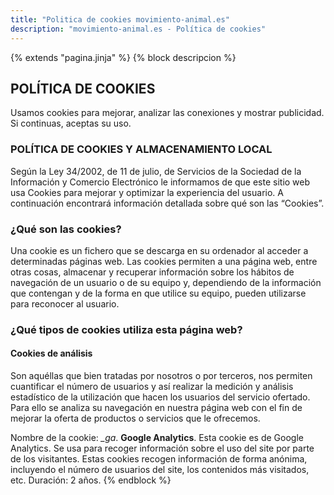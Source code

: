 ```yaml
---
title: "Politica de cookies movimiento-animal.es"
description: "movimiento-animal.es - Política de cookies"
---
```

{% extends "pagina.jinja" %}
{% block descripcion %}
## POLÍTICA DE COOKIES

Usamos cookies para mejorar, analizar las conexiones y mostrar publicidad. Si continuas,
aceptas su uso.

### POLÍTICA DE COOKIES Y ALMACENAMIENTO LOCAL

Según la Ley 34/2002, de 11 de julio, de Servicios de la Sociedad de la Información y Comercio
Electrónico le informamos de que este sitio web usa Cookies para mejorar y optimizar la
experiencia del usuario. A continuación encontrará información detallada sobre qué son las
“Cookies”.

### ¿Qué son las cookies?

Una cookie es un fichero que se descarga en su ordenador al acceder a determinadas páginas
web. Las cookies permiten a una página web, entre otras cosas, almacenar y recuperar
información sobre los hábitos de navegación de un usuario o de su equipo y, dependiendo de la
información que contengan y de la forma en que utilice su equipo, pueden utilizarse para
reconocer al usuario.

### ¿Qué tipos de cookies utiliza esta página web?

#### Cookies de análisis 

Son aquéllas que bien tratadas por nosotros o por terceros, nos
permiten cuantificar el número de usuarios y así realizar la medición y análisis estadístico de la
utilización que hacen los usuarios del servicio ofertado. Para ello se analiza su navegación en
nuestra página web con el fin de mejorar la oferta de productos o servicios que le ofrecemos.

Nombre de la cookie: *_ga*. **Google Analytics**. Esta cookie es de Google Analytics. Se
usa para recoger información sobre el
uso del site por parte de los visitantes.
Estas cookies recogen información de
forma anónima, incluyendo el número
de usuarios del site, los contenidos más
visitados, etc. Duración: 2 años.
{% endblock %}